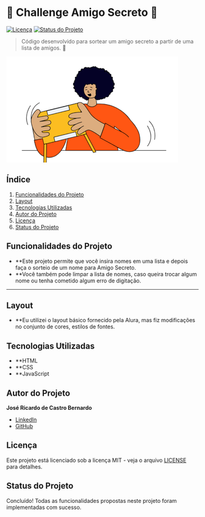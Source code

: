 # 🎉 Challenge Amigo Secreto 🎉

[![Licença](https://img.shields.io/badge/licença-MIT-green)](LICENSE)
[![Status do Projeto](https://img.shields.io/badge/status-concluído-brightgreen)](#)

> Código desenvolvido para sortear um amigo secreto a partir de uma lista de amigos. 🎉

![Imagem do Projeto](assets/amigo-secreto.png)

## Índice

1.  [Funcionalidades do Projeto](#funcionalidades-do-projeto)
2.  [Layout](#layout)
3.  [Tecnologias Utilizadas](#tecnologias-utilizadas)
4.  [Autor do Projeto](#autor-do-projeto)
5.  [Licença](#licença)
6.  [Status do Projeto](#status-do-projeto)

## Funcionalidades do Projeto

*   **Este projeto permite que você insira nomes em uma lista e depois faça o sorteio de um nome para Amigo Secreto.
*   **Você também pode limpar a lista de nomes, caso queira trocar algum nome ou tenha cometido algum erro de digitação.
*   **   

## Layout
*   **Eu utilizei o layout básico fornecido pela Alura, mas fiz modificações no conjunto de cores, estilos de fontes.

## Tecnologias Utilizadas

*   **HTML
*   **CSS
*   **JavaScript

## Autor do Projeto

**José Ricardo de Castro Bernardo**

*   [LinkedIn](https://www.linkedin.com/in/josé-ricardo-de-castro-bernardo/)
*   [GitHub](https://github.com/)

## Licença

Este projeto está licenciado sob a licença MIT - veja o arquivo [LICENSE](LICENSE) para detalhes.

## Status do Projeto

Concluído!  Todas as funcionalidades propostas neste projeto foram implementadas com sucesso.

